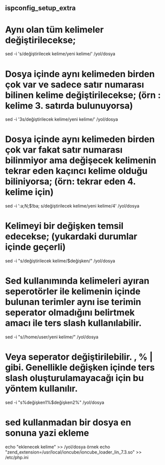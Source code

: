 ## ispconfig_setup_extra


# Aynı olan tüm kelimeler değiştirilecekse;

sed -i 's/değiştirilecek kelime/yeni kelime/' /yol/dosya

# Dosya içinde aynı kelimeden birden çok var ve sadece satır numarası bilinen kelime değiştirilecekse; (örn : kelime 3. satırda bulunuyorsa)

sed -i '3s/değiştirilecek kelime/yeni kelime/' /yol/dosya

# Dosya içinde aynı kelimeden birden çok var fakat satır numarası bilinmiyor ama değişecek kelimenin tekrar eden kaçıncı kelime olduğu biliniyorsa; (örn: tekrar eden 4. kelime için) 

sed -i ':a;N;$!ba; s/değiştirilecek kelime/yeni kelime/4' /yol/dosya

# Kelimeyi bir değişken temsil edecekse; (yukardaki durumlar içinde geçerli)

sed -i "s/değiştirilecek kelime/$değişken/" /yol/dosya

# Sed kullanımında kelimeleri ayıran seperotörler ile kelimenin içinde bulunan terimler aynı ise terimin seperator olmadığını belirtmek amacı ile ters slash kullanılabilir.

sed -i "s/\/home\/user/yeni kelime/" /yol/dosya

# Veya seperator değiştirilebilir. , % | gibi. Genellikle değişken içinde ters slash oluşturulamayacağı için bu yöntem kullanılır.

sed -i "s%değişken1%$değişken2%" /yol/dosya

# sed kullanmadan bir dosya en sonuna yazi ekleme

echo "eklenecek kelime" >> /yol/dosya
örnek
echo "zend_extension=/usr/local/ioncube/ioncube_loader_lin_7.3.so" >> /etc/php.ini

